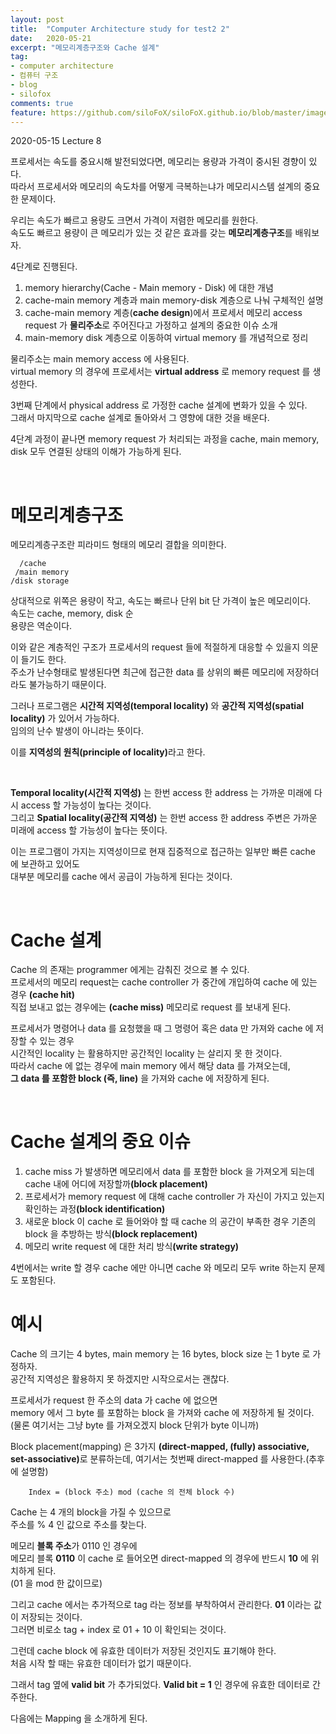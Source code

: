 ```yaml
---
layout: post
title:  "Computer Architecture study for test2 2"
date:   2020-05-21
excerpt: "메모리계층구조와 Cache 설계"
tag:
- computer architecture
- 컴퓨터 구조
- blog
- silofox
comments: true
feature: https://github.com/siloFoX/siloFoX.github.io/blob/master/images/computer-architecture/computer-architecture-feature.jpg?raw=true
---
```


2020-05-15 Lecture 8

프로세서는 속도를 중요시해 발전되었다면, 메모리는 용량과 가격이 중시된 경향이 있다.<br>
따라서 프로세서와 메모리의 속도차를 어떻게 극복하는냐가 메모리시스템 설계의 중요한 문제이다.

우리는 속도가 빠르고 용량도 크면서 가격이 저렴한 메모리를 원한다.<br>
속도도 빠르고 용량이 큰 메모리가 있는 것 같은 효과를 갖는 <b>메모리계층구조</b>를 배워보자.

4단계로 진행된다.
1. memory hierarchy(Cache - Main memory - Disk) 에 대한 개념
2. cache-main memory 계층과 main memory-disk 계층으로 나눠 구체적인 설명
3. cache-main memory 계층(<b>cache design</b>)에서 프로세서 메모리 access request 가 <b>물리주소</b>로 주어진다고 가정하고 설계의 중요한 이슈 소개
4. main-memory disk 계층으로 이동하여 virtual memory 를 개념적으로 정리

물리주소는 main memory access 에 사용된다.<br>
virtual memory 의 경우에 프로세서는 <b>virtual address</b> 로 memory request 를 생성한다.

3번째 단계에서 physical address 로 가정한 cache 설계에 변화가 있을 수 있다.<br>
그래서 마지막으로 cache 설계로 돌아와서 그 영향에 대한 것을 배운다.

4단계 과정이 끝나면 memory request 가 처리되는 과정을 cache, main memory, disk 모두 연결된 상태의 이해가 가능하게 된다.

<br>

# 메모리계층구조

메모리계층구조란 피라미드 형태의 메모리 결합을 의미한다.
```
  /cache
 /main memory
/disk storage
```
상대적으로 위쪽은 용량이 작고, 속도는 빠르나 단위 bit 단 가격이 높은 메모리이다.<br>
속도는 cache, memory, disk 순<br>
용량은 역순이다.

이와 같은 계층적인 구조가 프로세서의 request 들에 적절하게 대응할 수 있을지 의문이 들기도 한다.<br>
주소가 난수형태로 발생된다면 최근에 접근한 data 를 상위의 빠른 메모리에 저장하더라도 불가능하기 때문이다.

그러나 프로그램은 <b>시간적 지역성(temporal locality)</b> 와 <b>공간적 지역성(spatial locality)</b> 가 있어서 가능하다.<br>
임의의 난수 발생이 아니라는 뜻이다.

이를 <b>지역성의 원칙(principle of locality)</b>라고 한다.

<br>

<b>Temporal locality(시간적 지역성)</b> 는 한번 access 한 address 는 가까운 미래에 다시 access 할 가능성이 높다는 것이다.<br>
그리고 <b>Spatial locality(공간적 지역성)</b> 는 한번 access 한 address 주변은 가까운 미래에 access 할 가능성이 높다는 뜻이다.<br>

이는 프로그램이 가지는 지역성이므로 현재 집중적으로 접근하는 일부만 빠른 cache 에 보관하고 있어도<br>
대부분 메모리를 cache 에서 공급이 가능하게 된다는 것이다.

<br>

# Cache 설계

Cache 의 존재는 programmer 에게는 감춰진 것으로 볼 수 있다.<br>
프로세서의 메모리 request는 cache controller 가 중간에 개입하여 cache 에 있는 경우 <b>(cache hit)</b><br>
직접 보내고 없는 경우에는 <b>(cache miss)</b> 메모리로 request 를 보내게 된다.

프로세서가 명령어나 data 를 요청했을 때 그 명령어 혹은 data 만 가져와 cache 에 저장할 수 있는 경우<br>
시간적인 locality 는 활용하지만 공간적인 locality 는 살리지 못 한 것이다.<br>
따라서 cache 에 없는 경우에 main memory 에서 해당 data 를 가져오는데,<br>
<b>그 data 를 포함한 block (즉, line)</b> 을 가져와 cache 에 저장하게 된다.

<br>

# Cache 설계의 중요 이슈

1. cache miss 가 발생하면 메모리에서 data 를 포함한 block 을 가져오게 되는데 cache 내에 어디에 저장할까<b>(block placement)</b>
2. 프로세서가 memory request 에 대해 cache controller 가 자신이 가지고 있는지 확인하는 과정<b>(block identification)</b>
3. 새로운 block 이 cache 로 들어와야 할 때 cache 의 공간이 부족한 경우 기존의 block 을 추방하는 방식<b>(block replacement)</b>
4. 메모리 write request 에 대한 처리 방식<b>(write strategy)</b>

4번에서는 write 할 경우 cache 에만 아니면 cache 와 메모리 모두 write 하는지 문제도 포함된다.


# 예시 

Cache 의 크기는 4 bytes, main memory 는 16 bytes, block size 는 1 byte 로 가정하자.<br>
공간적 지역성은 활용하지 못 하겠지만 시작으로서는 괜찮다.

프로세서가 request 한 주소의 data 가 cache 에 없으면<br>
memory 에서 그 byte 를 포함하는 block 을 가져와 cache 에 저장하게 될 것이다.<br>
(물론 여기서는 그냥 byte 를 가져오겠지 block 단위가 byte 이니까)

Block placement(mapping) 은 3가지 <b>(direct-mapped, (fully) associative, set-associative)</b>로 분류하는데,
여기서는 첫번째 direct-mapped 를 사용한다.(추후에 설명함)<br>
```
    Index = (block 주소) mod (cache 의 전체 block 수)
```

Cache 는 4 개의 block을 가질 수 있으므로<br>
주소를 % 4 인 값으로 주소를 찾는다. 

메모리 <b>블록 주소</b>가 0110 인 경우에 <br>
메모리 블록 <b>0110</b> 이 cache 로 들어오면 direct-mapped 의 경우에 반드시 <b>10</b> 에 위치하게 된다.<br>
(01 을 mod 한 값이므로)

그리고 cache 에서는 추가적으로 tag 라는 정보를 부착하여서 관리한다. <b>01</b> 이라는 값이 저장되는 것이다.<br>
그러면 비로소 tag + index 로 01 + 10 이 확인되는 것이다.

그런데 cache block 에 유효한 데이터가 저장된 것인지도 표기해야 한다.<br>
처음 시작 할 때는 유효한 데이터가 없기 때문이다.

그래서 tag 옆에 <b>valid bit</b> 가 추가되었다. <b>Valid bit = 1</b> 인 경우에 유효한 데이터로 간주한다.

다음에는 Mapping 을 소개하게 된다.